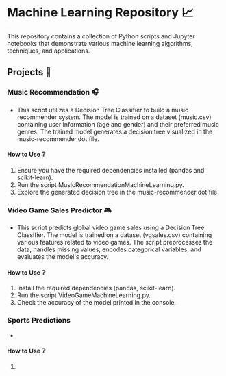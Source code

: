 # Machine Learning Repository 📈
This repository contains a collection of Python scripts and Jupyter notebooks that demonstrate various machine learning algorithms, techniques, and applications. 

## Projects 📂

### Music Recommendation 🎧
* This script utilizes a Decision Tree Classifier to build a music recommender system. The model is trained on a dataset (music.csv) containing user information (age and gender) and their preferred music genres. The trained model generates a decision tree visualized in the music-recommender.dot file.

#### How to Use ❔
  1. Ensure you have the required dependencies installed (pandas and scikit-learn).
  2. Run the script MusicRecommendationMachineLearning.py.
  3. Explore the generated decision tree in the music-recommender.dot file.

### Video Game Sales Predictor 🎮
* This script predicts global video game sales using a Decision Tree Classifier. The model is trained on a dataset (vgsales.csv) containing various features related to video games. The script preprocesses the data, handles missing values, encodes categorical variables, and evaluates the model's accuracy.

#### How to Use ❔
  1. Install the required dependencies (pandas, scikit-learn).
  2. Run the script VideoGameMachineLearning.py.
  3. Check the accuracy of the model printed in the console.

### Sports Predictions
* 

#### How to Use ❔
  1.

